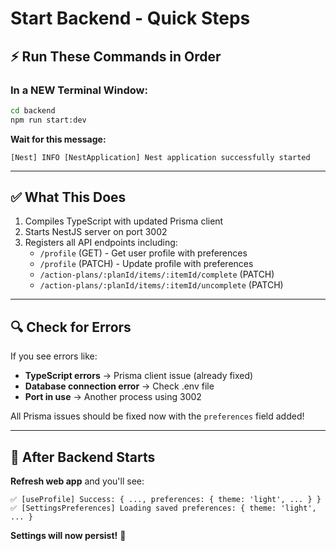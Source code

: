 # Start Backend - Quick Steps

## ⚡ Run These Commands in Order

### In a NEW Terminal Window:

```bash
cd backend
npm run start:dev
```

**Wait for this message:**
```
[Nest] INFO [NestApplication] Nest application successfully started
```

---

## ✅ What This Does

1. Compiles TypeScript with updated Prisma client
2. Starts NestJS server on port 3002
3. Registers all API endpoints including:
   - `/profile` (GET) - Get user profile with preferences
   - `/profile` (PATCH) - Update profile with preferences
   - `/action-plans/:planId/items/:itemId/complete` (PATCH)
   - `/action-plans/:planId/items/:itemId/uncomplete` (PATCH)

---

## 🔍 Check for Errors

If you see errors like:
- **TypeScript errors** → Prisma client issue (already fixed)
- **Database connection error** → Check .env file
- **Port in use** → Another process using 3002

All Prisma issues should be fixed now with the `preferences` field added!

---

## 🎯 After Backend Starts

**Refresh web app** and you'll see:
```
✅ [useProfile] Success: { ..., preferences: { theme: 'light', ... } }
✅ [SettingsPreferences] Loading saved preferences: { theme: 'light', ... }
```

**Settings will now persist!** 🎉

